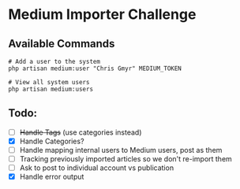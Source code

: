 # Medium Importer Challenge

## Available Commands

    # Add a user to the system
    php artisan medium:user "Chris Gmyr" MEDIUM_TOKEN
    
    # View all system users
    php artisan medium:users

## Todo:

- [ ] ~~Handle Tags~~ (use categories instead)
- [x] Handle Categories?
- [ ] Handle mapping internal users to Medium users, post as them
- [ ] Tracking previously imported articles so we don't re-import them
- [ ] Ask to post to individual account vs publication
- [x] Handle error output
